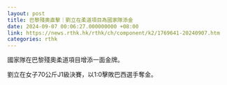 ```yaml
---
layout: post
title: 巴黎殘奧直擊｜劉立在柔道項目為國家隊添金
date: 2024-09-07 00:06:27.000000000 +08:00
link: https://news.rthk.hk/rthk/ch/component/k2/1769641-20240907.htm
categories: rthk
---
```


國家隊在巴黎殘奧柔道項目增添一面金牌。

劉立在女子70公斤J1級決賽，以1:0擊敗巴西選手奪金。
